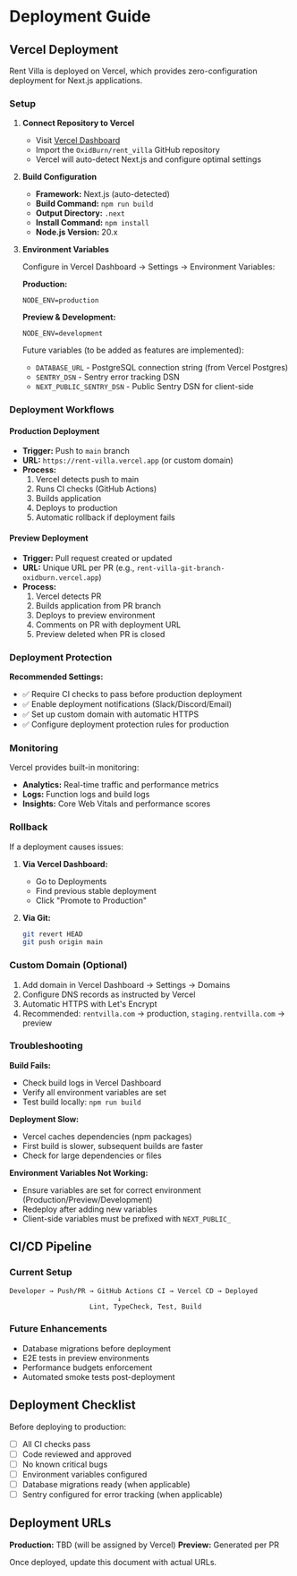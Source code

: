 # Deployment Guide

## Vercel Deployment

Rent Villa is deployed on Vercel, which provides zero-configuration deployment for Next.js applications.

### Setup

1. **Connect Repository to Vercel**
   - Visit [Vercel Dashboard](https://vercel.com/new)
   - Import the `OxidBurn/rent_villa` GitHub repository
   - Vercel will auto-detect Next.js and configure optimal settings

2. **Build Configuration**
   - **Framework:** Next.js (auto-detected)
   - **Build Command:** `npm run build`
   - **Output Directory:** `.next`
   - **Install Command:** `npm install`
   - **Node.js Version:** 20.x

3. **Environment Variables**

   Configure in Vercel Dashboard → Settings → Environment Variables:

   **Production:**

   ```
   NODE_ENV=production
   ```

   **Preview & Development:**

   ```
   NODE_ENV=development
   ```

   Future variables (to be added as features are implemented):
   - `DATABASE_URL` - PostgreSQL connection string (from Vercel Postgres)
   - `SENTRY_DSN` - Sentry error tracking DSN
   - `NEXT_PUBLIC_SENTRY_DSN` - Public Sentry DSN for client-side

### Deployment Workflows

#### Production Deployment

- **Trigger:** Push to `main` branch
- **URL:** `https://rent-villa.vercel.app` (or custom domain)
- **Process:**
  1. Vercel detects push to main
  2. Runs CI checks (GitHub Actions)
  3. Builds application
  4. Deploys to production
  5. Automatic rollback if deployment fails

#### Preview Deployment

- **Trigger:** Pull request created or updated
- **URL:** Unique URL per PR (e.g., `rent-villa-git-branch-oxidburn.vercel.app`)
- **Process:**
  1. Vercel detects PR
  2. Builds application from PR branch
  3. Deploys to preview environment
  4. Comments on PR with deployment URL
  5. Preview deleted when PR is closed

### Deployment Protection

**Recommended Settings:**

- ✅ Require CI checks to pass before production deployment
- ✅ Enable deployment notifications (Slack/Discord/Email)
- ✅ Set up custom domain with automatic HTTPS
- ✅ Configure deployment protection rules for production

### Monitoring

Vercel provides built-in monitoring:

- **Analytics:** Real-time traffic and performance metrics
- **Logs:** Function logs and build logs
- **Insights:** Core Web Vitals and performance scores

### Rollback

If a deployment causes issues:

1. **Via Vercel Dashboard:**
   - Go to Deployments
   - Find previous stable deployment
   - Click "Promote to Production"

2. **Via Git:**
   ```bash
   git revert HEAD
   git push origin main
   ```

### Custom Domain (Optional)

1. Add domain in Vercel Dashboard → Settings → Domains
2. Configure DNS records as instructed by Vercel
3. Automatic HTTPS with Let's Encrypt
4. Recommended: `rentvilla.com` → production, `staging.rentvilla.com` → preview

### Troubleshooting

**Build Fails:**

- Check build logs in Vercel Dashboard
- Verify all environment variables are set
- Test build locally: `npm run build`

**Deployment Slow:**

- Vercel caches dependencies (npm packages)
- First build is slower, subsequent builds are faster
- Check for large dependencies or files

**Environment Variables Not Working:**

- Ensure variables are set for correct environment (Production/Preview/Development)
- Redeploy after adding new variables
- Client-side variables must be prefixed with `NEXT_PUBLIC_`

## CI/CD Pipeline

### Current Setup

```
Developer → Push/PR → GitHub Actions CI → Vercel CD → Deployed
                           ↓
                    Lint, TypeCheck, Test, Build
```

### Future Enhancements

- Database migrations before deployment
- E2E tests in preview environments
- Performance budgets enforcement
- Automated smoke tests post-deployment

## Deployment Checklist

Before deploying to production:

- [ ] All CI checks pass
- [ ] Code reviewed and approved
- [ ] No known critical bugs
- [ ] Environment variables configured
- [ ] Database migrations ready (when applicable)
- [ ] Sentry configured for error tracking (when applicable)

## Deployment URLs

**Production:** TBD (will be assigned by Vercel)
**Preview:** Generated per PR

Once deployed, update this document with actual URLs.

